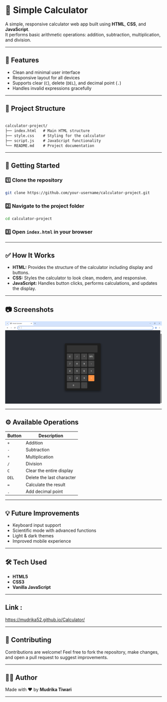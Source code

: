 # 🧮 Simple Calculator

A simple, responsive calculator web app built using **HTML**, **CSS**, and **JavaScript**.  
It performs basic arithmetic operations: addition, subtraction, multiplication, and division.

---

## 📌 Features

- Clean and minimal user interface
- Responsive layout for all devices
- Supports clear (`C`), delete (`DEL`), and decimal point (`.`)
- Handles invalid expressions gracefully

---

## 📁 Project Structure

```

calculator-project/
├── index.html   # Main HTML structure
├── style.css    # Styling for the calculator
├── script.js    # JavaScript functionality
└── README.md    # Project documentation

````

---

## 🚀 Getting Started

### 1️⃣ Clone the repository

```bash
git clone https://github.com/your-username/calculator-project.git
````

### 2️⃣ Navigate to the project folder

```bash
cd calculator-project
```

### 3️⃣ Open `index.html` in your browser

---

## ✅ How It Works

* **HTML:** Provides the structure of the calculator including display and buttons.
* **CSS:** Styles the calculator to look clean, modern, and responsive.
* **JavaScript:** Handles button clicks, performs calculations, and updates the display.

---

## 📷 Screenshots

![Calculator Screenshot](images/calculator%20screenshot.png)

---

## ⚙️ Available Operations

| Button | Description               |
| ------ | ------------------------- |
| `+`    | Addition                  |
| `-`    | Subtraction               |
| `*`    | Multiplication            |
| `/`    | Division                  |
| `C`    | Clear the entire display  |
| `DEL`  | Delete the last character |
| `=`    | Calculate the result      |
| `.`    | Add decimal point         |

---

## 💡 Future Improvements

* Keyboard input support
* Scientific mode with advanced functions
* Light & dark themes
* Improved mobile experience

---

## 🛠️ Tech Used

* **HTML5**
* **CSS3**
* **Vanilla JavaScript**

---

## Link :

https://mudrika52.github.io/Calculator/

---

## 🤝 Contributing

Contributions are welcome!
Feel free to fork the repository, make changes, and open a pull request to suggest improvements.

---

## 👩‍💻 Author

Made with ❤️ by **Mudrika Tiwari**

---


